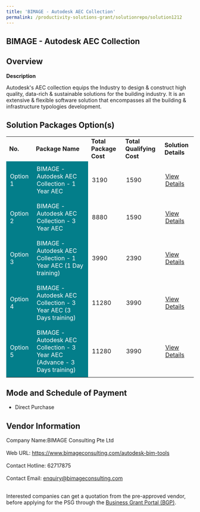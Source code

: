 ```yaml
---
title: 'BIMAGE - Autodesk AEC Collection'
permalink: /productivity-solutions-grant/solutionrepo/solution1212
---
```


## BIMAGE - Autodesk AEC Collection

## Overview

**Description**

Autodesk's AEC collection equips the Industry to design & construct high quality, data-rich & sustainable solutions for the building industry. It is an extensive & flexible software solution that encompasses all the building & infrastructure typologies development.

## Solution Packages Option(s)

<table>
<tr>
<td><b>No.</b></td>
<td><b>Package Name</b></td>
<td><b>Total Package Cost</b></td>
<td><b>Total Qualifying Cost</b></td>
<td><b>Solution Details</b></td>
</tr>
<tr>
<td style='padding: 10px; background-color: #037E8A; color: #FFFFFF;'>Option 1</td>
<td style='padding: 10px; background-color: #037E8A; color: #FFFFFF;'>BIMAGE - Autodesk AEC Collection - 1 Year AEC</td>
<td style='padding: 10px;'>3190</td>
<td style='padding: 10px;'>1590</td>
<td style='padding: 10px;'><a href='https://www.gobusiness.gov.sg/images/psg/Desensitised_BIMAGE_Annex_3_CR_wef_30_Dec_2020_Part_1.pdf' target='_blank'>View Details</a></td>
</tr>
<tr>
<td style='padding: 10px; background-color: #037E8A; color: #FFFFFF;'>Option 2</td>
<td style='padding: 10px; background-color: #037E8A; color: #FFFFFF;'>BIMAGE - Autodesk AEC Collection - 3 Year AEC</td>
<td style='padding: 10px;'>8880</td>
<td style='padding: 10px;'>1590</td>
<td style='padding: 10px;'><a href='https://www.gobusiness.gov.sg/images/psg/Desensitised_BIMAGE_Annex_3_CR_wef_30_Dec_2020_Part_2.pdf' target='_blank'>View Details</a></td>
</tr>
<tr>
<td style='padding: 10px; background-color: #037E8A; color: #FFFFFF;'>Option 3</td>
<td style='padding: 10px; background-color: #037E8A; color: #FFFFFF;'>BIMAGE - Autodesk AEC Collection - 1 Year AEC (1 Day training)</td>
<td style='padding: 10px;'>3990</td>
<td style='padding: 10px;'>2390</td>
<td style='padding: 10px;'><a href='https://www.gobusiness.gov.sg/images/psg/Desensitised_BIMAGE_Annex_3_CR_wef_30_Dec_2020_Part_3.pdf' target='_blank'>View Details</a></td>
</tr>
<tr>
<td style='padding: 10px; background-color: #037E8A; color: #FFFFFF;'>Option 4</td>
<td style='padding: 10px; background-color: #037E8A; color: #FFFFFF;'>BIMAGE - Autodesk AEC Collection - 3 Year AEC (3 Days training)</td>
<td style='padding: 10px;'>11280</td>
<td style='padding: 10px;'>3990</td>
<td style='padding: 10px;'><a href='https://www.gobusiness.gov.sg/images/psg/Desensitised_BIMAGE_Annex_3_CR_wef_30_Dec_2020_Part_4.pdf' target='_blank'>View Details</a></td>
</tr>
<tr>
<td style='padding: 10px; background-color: #037E8A; color: #FFFFFF;'>Option 5</td>
<td style='padding: 10px; background-color: #037E8A; color: #FFFFFF;'>BIMAGE - Autodesk AEC Collection - 3 Year AEC (Advance - 3 Days training)</td>
<td style='padding: 10px;'>11280</td>
<td style='padding: 10px;'>3990</td>
<td style='padding: 10px;'><a href='https://www.gobusiness.gov.sg/images/psg/Desensitised_BIMAGE_Annex_3_CR_wef_30_Dec_2020_Part_5.pdf' target='_blank'>View Details</a></td>
</tr>
</table>

## Mode and Schedule of Payment

 - Direct Purchase

## Vendor Information

 Company Name:BIMAGE Consulting Pte Ltd <br><br>Web URL: https://www.bimageconsulting.com/autodesk-bim-tools <br><br>Contact Hotline: 62717875 <br><br>Contact Email: enquiry@bimageconsulting.com <br><br>

Interested companies can get a quotation from the pre-approved vendor, before applying for the PSG through the <a href='https://www.businessgrants.gov.sg/' target='_blank' rel='noopener'>Business Grant Portal (BGP)</a>.

<script src="/jquery/resize-tables.js"></script>
